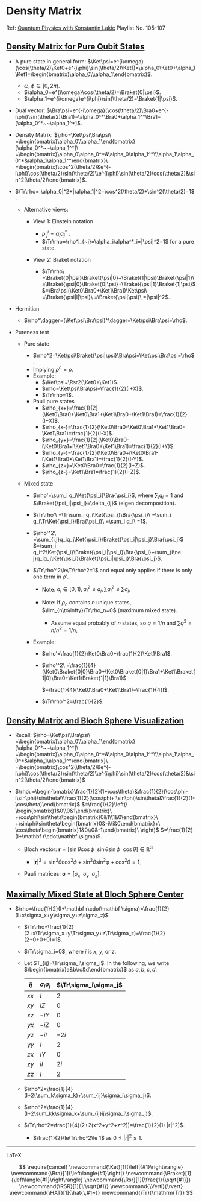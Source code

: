 # Density Matrix

Ref: [Quantum Physics with Konstantin Lakic](https://youtu.be/kqnMgQzjLmQ) Playlist No. 105-107

## [Density Matrix for Pure Qubit States](https://youtu.be/kqnMgQzjLmQ)

- A pure state in general form: $\Ket\psi=e^{i\omega}(\cos(\theta/2)\Ket0+e^{i\phi}\sin(\theta/2)\Ket1)=\alpha_0\Ket0+\alpha_1\Ket1=\begin{bmatrix}\alpha_0\\\alpha_1\end{bmatrix}$.
  - $\omega,\phi\in[0,2\pi)$.
  - $\alpha_0=e^{i\omega}\cos(\theta/2)=\Braket{0|\psi}$.
  - $\alpha_1=e^{i\omega}e^{i\phi}\sin(\theta/2)=\Braket{1|\psi}$.

- Dual vector: $\Bra\psi=e^{-i\omega}(\cos(\theta/2)\Bra0+e^{-i\phi}\sin(\theta/2)\Bra1)=\alpha_0^*\Bra0+\alpha_1^*\Bra1=[\alpha_0^*~~\alpha_1^*]$.

- Density Matrix: $\rho=\Ket\psi\Bra\psi\
  =\begin{bmatrix}\alpha_0\\\alpha_1\end{bmatrix}[\alpha_0^*~~\alpha_1^*]\
  =\begin{bmatrix}\alpha_0\alpha_0^*&\alpha_0\alpha_1^*\\\alpha_1\alpha_0^*&\alpha_1\alpha_1^*\end{bmatrix}\
  =\begin{bmatrix}\cos^2(\theta/2)&e^{-i\phi}\cos(\theta/2)\sin(\theta/2)\\e^{i\phi}\sin(\theta/2)\cos(\theta/2)&\sin^2(\theta/2)\end{bmatrix}$.

- $\Tr\rho=|\alpha_0|^2+|\alpha_1|^2=\cos^2(\theta/2)+\sin^2(\theta/2)=1$.

  - Alternative views:

    - View 1: Einstein notation
      - $\rho^i_{~j}=\alpha_i\alpha^*_j$ .
      - $\Tr\rho=\rho^i_{~i}=\alpha_i\alpha^*_i=|\psi|^2=1$ for a pure state.

    - View 2: Braket notation
      - $\Tr\rho\
        =\Braket{0|\psi}\Braket{\psi|0}+\Braket{1|\psi}\Braket{\psi|1}\
        =\Braket{\psi|0}\Braket{0|\psi}+\Braket{\psi|1}\Braket{1|\psi}$
        $=\Bra\psi(\Ket0\Bra0+\Ket1\Bra1)\Ket\psi\
        =\Braket{\psi|I|\psi}\
        =\Braket{\psi|\psi}\
        =|\psi|^2$.

- Hermitian

  - $\rho^\dagger=(\Ket\psi\Bra\psi)^\dagger=\Ket\psi\Bra\psi=\rho$.

- Pureness test

  - Pure state

    - $\rho^2=\Ket\psi\Braket{\psi|\psi}\Bra\psi=\Ket\psi\Bra\psi=\rho$.
    - Implying $\rho^n=\rho$.
    - Example:
      - $\Ket\psi=\Rsr2(\Ket0+\Ket1)$.
      - $\rho=\Ket\psi\Bra\psi=\frac{1}{2}(I+X)$.
      - $\Tr\rho=1$.
    - Pauli pure states
      - $\rho_{x+}=\frac{1}{2}(\Ket0\Bra0+\Ket0\Bra1+\Ket1\Bra0+\Ket1\Bra1)=\frac{1}{2}(I+X)$.
      - $\rho_{x-}=\frac{1}{2}(\Ket0\Bra0-\Ket0\Bra1+\Ket1\Bra0-\Ket1\Bra1)=\frac{1}{2}(I-X)$.
      - $\rho_{y+}=\frac{1}{2}(\Ket0\Bra0-i\Ket0\Bra1+i\Ket1\Bra0+\Ket1\Bra1)=\frac{1}{2}(I+Y)$.
      - $\rho_{y-}=\frac{1}{2}(\Ket0\Bra0+i\Ket0\Bra1-i\Ket1\Bra0+\Ket1\Bra1)=\frac{1}{2}(I-Y)$.
      - $\rho_{z+}=\Ket0\Bra0=\frac{1}{2}(I+Z)$.
      - $\rho_{z-}=\Ket1\Bra1=\frac{1}{2}(I-Z)$.

  - Mixed state

    - $\rho'=\sum_i q_i\Ket{\psi_i}\Bra{\psi_i}$, where $\sum_i q_i=1$ and $\Braket{\psi_i|\psi_j}=\delta_{ij}$ (eigen decomposition).

    - $\Tr\rho'\
      =\Tr\sum_i q_i\Ket{\psi_i}\Bra{\psi_i}\
      =\sum_i q_i\Tr\Ket{\psi_i}\Bra{\psi_i}\
      =\sum_i q_i\
      =1$.

    - $\rho'^2\
      =\sum_{i,j}q_iq_j\Ket{\psi_i}\Braket{\psi_i|\psi_j}\Bra{\psi_j}$
      $=\sum_i q_i^2\Ket{\psi_i}\Braket{\psi_i|\psi_i}\Bra{\psi_i}+\sum_{i\ne j}q_iq_j\Ket{\psi_i}\Braket{\psi_i|\psi_j}\Bra{\psi_j}$.

    - $\Tr\rho'^2\le\Tr\rho^2=1$ and equal only applies if there is only one term in $\rho'$.

      - Note: $a_i\in[0,1),a_i^2\le a_i,\sum a_i^2\le \sum a_i$.

      - Note: If $\rho_n$ contains $n$ unique states, $\lim_{n\to\infty}\Tr\rho_n=0$ (maximum mixed state).
        - Assume equal probably of $n$ states, so $q=1/n$ and $\sum q^2=n/n^2=1/n$.

    - Example:

      - $\rho'=\frac{1}{2}\Ket0\Bra0+\frac{1}{2}\Ket1\Bra1$.

      - $\rho'^2\
        =\frac{1}{4}(\Ket0\Braket{0|0}\Bra0+\Ket0\Braket{0|1}\Bra1+\Ket1\Braket{1|0}\Bra0+\Ket1\Braket{1|1}\Bra1)$

        $=\frac{1}{4}(\Ket0\Bra0+\Ket1\Bra1)=\frac{1}{4}I$.

      - $\Tr\rho'^2=\frac{1}{2}$.



## [Density Matrix and Bloch Sphere Visualization](https://youtu.be/ZmU6vRFPHr8)

- Recall:
  $\rho=\Ket\psi\Bra\psi\
  =\begin{bmatrix}\alpha_0\\\alpha_1\end{bmatrix}[\alpha_0^*~~\alpha_1^*]\
  =\begin{bmatrix}\alpha_0\alpha_0^*&\alpha_0\alpha_1^*\\\alpha_1\alpha_0^*&\alpha_1\alpha_1^*\end{bmatrix}\
  =\begin{bmatrix}\cos^2(\theta/2)&e^{-i\phi}\cos(\theta/2)\sin(\theta/2)\\e^{i\phi}\sin(\theta/2)\cos(\theta/2)&\sin^2(\theta/2)\end{bmatrix}$

- $\rho\
  =\begin{bmatrix}\frac{1}{2}(1+\cos\theta)&\frac{1}{2}(\cos\phi-i\sin\phi)\sin\theta\\\frac{1}{2}(\cos\phi+i\sin\phi)\sin\theta&\frac{1}{2}(1-\cos\theta)\end{bmatrix}$
  $=\frac{1}{2}\left(\
  \begin{bmatrix}1&0\\0&1\end{bmatrix}\
  +\cos\phi\sin\theta\begin{bmatrix}0&1\\1&0\end{bmatrix}\
  +\sin\phi\sin\theta\begin{bmatrix}0&-i\\i&0\end{bmatrix}+\
  \cos\theta\begin{bmatrix}1&0\\0&-1\end{bmatrix}\
  \right)$
  $=\frac{1}{2}(I+\mathbf r\cdot\mathbf \sigma)$.
  - Bloch vector: $\mathbf r=[\sin\theta\cos\phi~~\sin\theta\sin\phi~~\cos\theta]\in\mathbb R^3$
    - $|\mathbf r|^2=\sin^2\theta\cos^2\phi+\sin^2\theta\sin^2\phi+\cos^2\theta=1$.

  - Pauli matrices: $\mathbf\sigma=[\sigma_x~~\sigma_y~~\sigma_z]$.


## [Maximally Mixed State at Bloch Sphere Center](https://youtu.be/LUzdNjqr0jA)

- $\rho=\frac{1}{2}(I+\mathbf r\cdot\mathbf \sigma)=\frac{1}{2}(I+x\sigma_x+y\sigma_y+z\sigma_z)$.

  - $\Tr\rho=\frac{1}{2}(2+x\Tr\sigma_x+y\Tr\sigma_y+z\Tr\sigma_z)=\frac{1}{2}(2+0+0+0)=1$.

  - $\Tr\sigma_i=0$, where $i$ is $x$, $y$, or $z$.

  - Let $T_{ij}=\Tr\sigma_i\sigma_j$.
    In the following, we write $\begin{bmatrix}a&b\\c&d\end{bmatrix}$ as $a,b,c,d$.

    | $ij$ | $\sigma_i\sigma_j$ | $\Tr\sigma_i\sigma_j$ |
    | ---- | ------------------ | --------------------- |
    | $xx$ | $I$                | $2$                   |
    | $xy$ | $iZ$               | $0$                   |
    | $xz$ | $-iY$              | $0$                   |
    | $yx$ | $-iZ$              | $0$                   |
    | $yz$ | $-iI$              | $-2i$                 |
    | $yy$ | $I$                | $2$                   |
    | $zx$ | $iY$               | $0$                   |
    | $zy$ | $iI$               | $2i$                  |
    | $zz$ | $I$                | $2$                   |

  - $\rho^2=\frac{1}{4}(I+2(\sum_k\sigma_k)+\sum_{ij}\sigma_i\sigma_j)$.

  - $\rho^2=\frac{1}{4}(I+2\sum_kk\sigma_k+\sum_{ij}ij\sigma_i\sigma_j)$.

  - $\Tr\rho^2=\frac{1}{4}(2+2(x^2+y^2+z^2))=\frac{1}{2}(1+|r|^2)$.

    - $\frac{1}{2}\le\Tr\rho^2\le 1$ as $0\le|r|^2\le 1$.


---

LaTeX

$$
\require{cancel}
\newcommand{\Ket}[1]{\left|{#1}\right\rangle}
\newcommand{\Bra}[1]{\left\langle{#1}\right|}
\newcommand{\Braket}[1]{\left\langle{#1}\right\rangle}
\newcommand{\Rsr}[1]{\frac{1}{\sqrt{#1}}}
\newcommand{\RSR}[1]{1/\sqrt{#1}}
\newcommand{\Verti}{\rvert}
\newcommand{\HAT}[1]{\hat{\,#1~}}
\newcommand{\Tr}{\mathrm{Tr}}
$$
